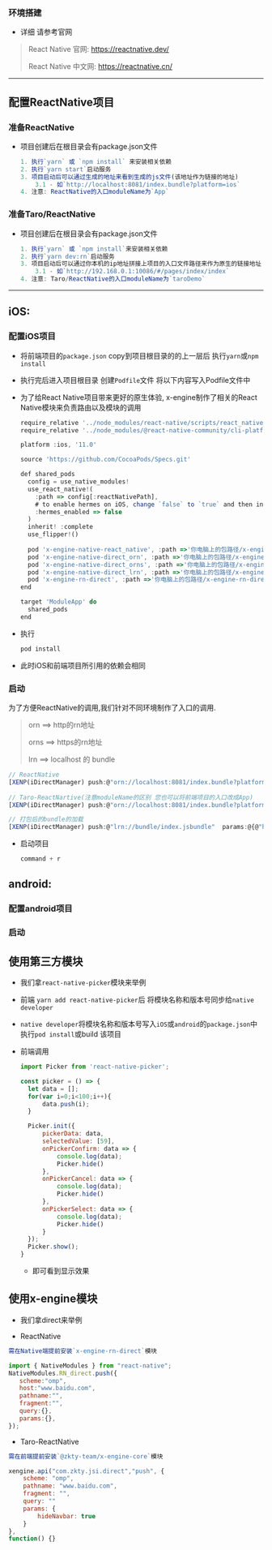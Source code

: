 ### 环境搭建
- 详细 请参考官网
> React Native 官网: https://reactnative.dev/
>
> React Native 中文网: https://reactnative.cn/

---


## 配置ReactNative项目

### 准备ReactNative 

- 项目创建后在根目录会有package.json文件

    ```javascript
    1. 执行`yarn` 或 `npm install` 来安装相关依赖
    2. 执行`yarn start`启动服务
    3. 项目启动后可以通过生成的地址来看到生成的js文件(该地址作为链接的地址)
    	3.1 - 如`http://localhost:8081/index.bundle?platform=ios`
    4. 注意: ReactNative的入口moduleName为`App`
    ```


### 准备Taro/ReactNative
- 项目创建后在根目录会有package.json文件

    ```javascript
    1. 执行`yarn` 或 `npm install`来安装相关依赖
    2. 执行`yarn dev:rn`启动服务
    3. 项目启动后可以通过你本机的ip地址拼接上项目的入口文件路径来作为原生的链接地址
    	3.1 - 如`http://192.168.0.1:10086/#/pages/index/index`
    4. 注意: Taro/ReactNative的入口moduleName为`taroDemo`
    ```
---



## iOS:

### 配置iOS项目

- 将前端项目的`package.json` copy到项目根目录的的上一层后 执行`yarn`或`npm install`

- 执行完后进入项目根目录 创建`Podfile`文件 将以下内容写入Podfile文件中

- 为了给React Native项目带来更好的原生体验, x-engine制作了相关的React Native模块来负责路由以及模块的调用

    ```javascript
    require_relative '../node_modules/react-native/scripts/react_native_pods.rb'
    require_relative '../node_modules/@react-native-community/cli-platform-ios/native_modules'
    
    platform :ios, '11.0'
    
    source 'https://github.com/CocoaPods/Specs.git'
    
    def shared_pods
      config = use_native_modules!
      use_react_native!(
        :path => config[:reactNativePath],
        # to enable hermes on iOS, change `false` to `true` and then install pods
        :hermes_enabled => false
      )
      inherit! :complete
      use_flipper!()
      
      pod 'x-engine-native-react_native', :path =>'你电脑上的包路径/x-engine-native-react_native'
      pod 'x-engine-native-direct_orn', :path =>'你电脑上的包路径/x-engine-native-direct_orn'
      pod 'x-engine-native-direct_orns', :path =>'你电脑上的包路径/x-engine-native-direct_orns'
      pod 'x-engine-native-direct_lrn', :path =>'你电脑上的包路径/x-engine-native-direct_lrn'
      pod 'x-engine-rn-direct', :path =>'你电脑上的包路径/x-engine-rn-direct'
    end
    
    target 'ModuleApp' do
      shared_pods
    end
    ```
    
- 执行
  
  ```ruby
  pod install
  ```
  
- 此时iOS和前端项目所引用的依赖会相同

  

### 启动  

为了方便ReactNative的调用,我们针对不同环境制作了入口的调用.

> orn    ==>  http的rn地址
> 
> orns  ==>  https的rn地址
> 
> lrn     ==>  localhost 的 bundle




```javascript
// ReactNative
[XENP(iDirectManager) push:@"orn://localhost:8081/index.bundle?platform=ios"  params:@{@"hideNavbar":@TRUE,@"__RN__":@{@"moduleName":@"App"}} frame:[UIScreen mainScreen].bounds];
    
// Taro-ReactNartive(注意moduleName的区别 您也可以将前端项目的入口改成App)
[XENP(iDirectManager) push:@"orn://localhost:8081/index.bundle?platform=ios"  params:@{@"hideNavbar":@TRUE,@"__RN__":@{@"moduleName":@"taroDemo"}} frame:[UIScreen mainScreen].bounds];

// 打包后的bundle的加载
[XENP(iDirectManager) push:@"lrn://bundle/index.jsbundle"  params:@{@"hideNavbar":@TRUE,@"__RN__":@{@"moduleName":@"App"}} frame:[UIScreen mainScreen].bounds];
```

- 启动项目 

    ```javascript
    command + r 	
    ```




## android:

### 配置android项目

### 启动



## 使用第三方模块

- 我们拿`react-native-picker`模块来举例

- 前端 `yarn add react-native-picker`后 将模块名称和版本号同步给`native developer`

- `native developer`将模块名称和版本号写入`iOS`或`android`的`package.json`中 执行`pod install`或build 该项目

- 前端调用

    ```javascript
    import Picker from 'react-native-picker';
    
    const picker = () => {
      let data = [];
      for(var i=0;i<100;i++){
          data.push(i);
      }
    
      Picker.init({
          pickerData: data,
          selectedValue: [59],
          onPickerConfirm: data => {
              console.log(data);
              Picker.hide()
          },
          onPickerCancel: data => {
              console.log(data);
              Picker.hide()
          },
          onPickerSelect: data => {
              console.log(data);
              Picker.hide()
          }
      });
      Picker.show();
    }
    ```

    - 即可看到显示效果



## 使用x-engine模块

- 我们拿direct来举例

- ReactNative

```javascript
需在Native端提前安装`x-engine-rn-direct`模块

import { NativeModules } from "react-native";
NativeModules.RN_direct.push({
   scheme:"omp",
   host:"www.baidu.com",
   pathname:"",
   fragment:"",
   query:{},
   params:{},  
});
```

- Taro-ReactNative

```javascript
需在前端提前安装`@zkty-team/x-engine-core`模块

xengine.api("com.zkty.jsi.direct","push", {
    scheme: "omp",
    pathname: "www.baidu.com",
    fragment: "",
    query: ""
    params: {
        hideNavbar: true
    }
},
function() {}
```

